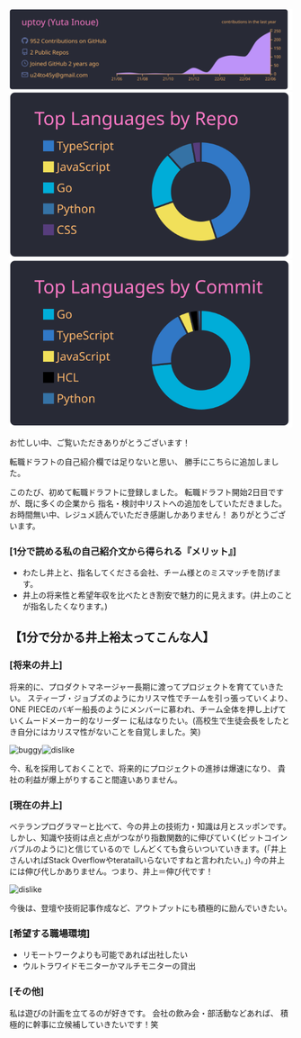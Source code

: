 [![](https://raw.githubusercontent.com/uptoy/uptoy/master/profile-summary-card-output/dracula/0-profile-details.svg)](https://github.com/vn7n24fzkq/github-profile-summary-cards)
[![](https://raw.githubusercontent.com/uptoy/uptoy/master/profile-summary-card-output/dracula/1-repos-per-language.svg)](https://github.com/vn7n24fzkq/github-profile-summary-cards)
[![](https://raw.githubusercontent.com/uptoy/uptoy/master/profile-summary-card-output/dracula/2-most-commit-language.svg)](https://github.com/vn7n24fzkq/github-profile-summary-cards)







お忙しい中、ご覧いただきありがとうございます！


転職ドラフトの自己紹介欄では足りないと思い、
勝手にこちらに追加しました。


このたび、初めて転職ドラフトに登録しました。
転職ドラフト開始2日目ですが、既に多くの企業から
指名・検討中リストへの追加をしていただきました。
お時間無い中、レジュメ読んでいただき感謝しかありません！
ありがとうございます。



### [1分で読める私の自己紹介文から得られる『メリット』]
- わたし井上と、指名してくださる会社、チーム様とのミスマッチを防げます。
- 井上の将来性と希望年収を比べたとき割安で魅力的に見えます。(井上のことが指名したくなります。)



## 【1分で分かる井上裕太ってこんな人】



### [将来の井上]
将来的に、プロダクトマネージャー長期に渡ってプロジェクトを育てていきたい。
スティーブ・ジョブズのようにカリスマ性でチームを引っ張っていくより、
ONE PIECEのバギー船長のようにメンバーに慕われ、チーム全体を押し上げていくムードメーカー的なリーダー
に私はなりたい。(高校生で生徒会長をしたとき自分にはカリスマ性がないことを自覚しました。笑)

![buggy](https://res.cloudinary.com/yutainoue/image/upload/v1655404598/samples/bugi_vzqmyn.png)![dislike](https://res.cloudinary.com/yutainoue/image/upload/v1655404598/samples/jobs_r1jqfx.jpg)

今、私を採用しておくことで、将来的にプロジェクトの進捗は爆速になり、
貴社の利益が爆上がりすること間違いありません。




### [現在の井上]
ベテランプログラマーと比べて、今の井上の技術力・知識は月とスッポンです。
しかし、知識や技術は点と点がつながり指数関数的に伸びていく(ビットコインバブルのように)と信じているので
しんどくても食らいついていきます。(「井上さんいればStack Overflowやteratailいらないですねと言われたい。」)
今の井上には伸び代しかありません。つまり、井上＝伸び代です！

![dislike](https://res.cloudinary.com/yutainoue/image/upload/v1655403840/samples/nobi_etazal.jpg)

今後は、登壇や技術記事作成など、アウトプットにも積極的に励んでいきたい。




### [希望する職場環境]
- リモートワークよりも可能であれば出社したい
- ウルトラワイドモニターかマルチモニターの貸出




### [その他]
私は遊びの計画を立てるのが好きです。
会社の飲み会・部活動などあれば、
積極的に幹事に立候補していきたいです！笑
